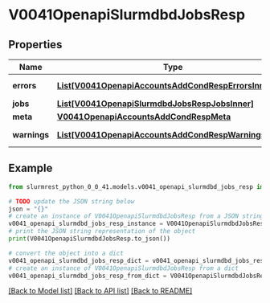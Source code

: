 # V0041OpenapiSlurmdbdJobsResp


## Properties

Name | Type | Description | Notes
------------ | ------------- | ------------- | -------------
**errors** | [**List[V0041OpenapiAccountsAddCondRespErrorsInner]**](V0041OpenapiAccountsAddCondRespErrorsInner.md) | Query errors | [optional] 
**jobs** | [**List[V0041OpenapiSlurmdbdJobsRespJobsInner]**](V0041OpenapiSlurmdbdJobsRespJobsInner.md) | jobs | 
**meta** | [**V0041OpenapiAccountsAddCondRespMeta**](V0041OpenapiAccountsAddCondRespMeta.md) |  | [optional] 
**warnings** | [**List[V0041OpenapiAccountsAddCondRespWarningsInner]**](V0041OpenapiAccountsAddCondRespWarningsInner.md) | Query warnings | [optional] 

## Example

```python
from slurmrest_python_0_0_41.models.v0041_openapi_slurmdbd_jobs_resp import V0041OpenapiSlurmdbdJobsResp

# TODO update the JSON string below
json = "{}"
# create an instance of V0041OpenapiSlurmdbdJobsResp from a JSON string
v0041_openapi_slurmdbd_jobs_resp_instance = V0041OpenapiSlurmdbdJobsResp.from_json(json)
# print the JSON string representation of the object
print(V0041OpenapiSlurmdbdJobsResp.to_json())

# convert the object into a dict
v0041_openapi_slurmdbd_jobs_resp_dict = v0041_openapi_slurmdbd_jobs_resp_instance.to_dict()
# create an instance of V0041OpenapiSlurmdbdJobsResp from a dict
v0041_openapi_slurmdbd_jobs_resp_from_dict = V0041OpenapiSlurmdbdJobsResp.from_dict(v0041_openapi_slurmdbd_jobs_resp_dict)
```
[[Back to Model list]](../README.md#documentation-for-models) [[Back to API list]](../README.md#documentation-for-api-endpoints) [[Back to README]](../README.md)


